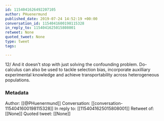 ```yaml
---
id: 1154041626492207105
author: PHuenermund
published_date: 2019-07-24 14:52:19 +00:00
conversation_id: 1154041600198115328
in_reply_to: 1154041625015808001
retweet: None
quoted_tweet: None
type: tweet
tags:

---
```


12/ And it doesn't stop with just solving the confounding problem. Do-calculus can also be used to tackle selection bias, incorporate auxilliary experimental knowledge and achieve transportability across heterogeneous populations.

### Metadata

Author: [[@PHuenermund]]
Conversation: [[conversation-1154041600198115328]]
In reply to: [[1154041625015808001]]
Retweet of: [[None]]
Quoted tweet: [[None]]
